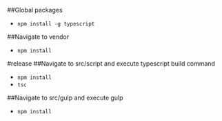 ##Global packages
- `npm install -g typescript`

##Navigate to vendor
- `npm install`

#release
##Navigate to src/script and execute typescript build command
- `npm install`
- `tsc`

##Navigate to src/gulp and execute gulp
- `npm install`

